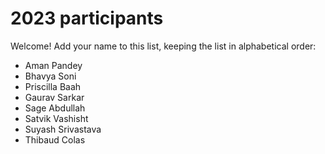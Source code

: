 # 2023 participants

Welcome! Add your name to this list, keeping the list in alphabetical order:

- Aman Pandey
- Bhavya Soni
- Priscilla Baah
- Gaurav Sarkar
- Sage Abdullah
- Satvik Vashisht
- Suyash Srivastava
- Thibaud Colas
